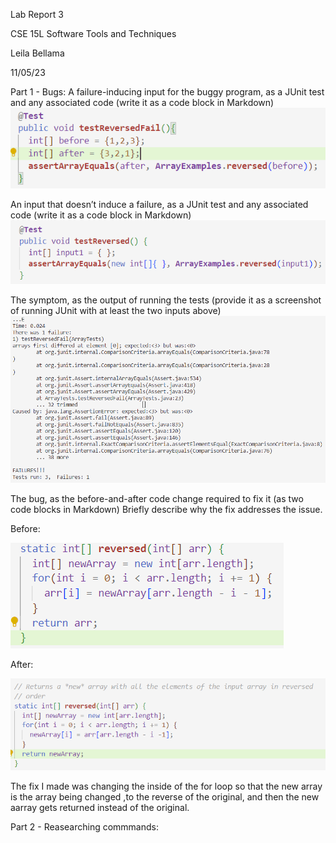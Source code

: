 Lab Report 3

CSE 15L Software Tools and Techniques

Leila Bellama

11/05/23

Part 1 - Bugs:
A failure-inducing input for the buggy program, as a JUnit test and any associated code (write it as a code block in Markdown)
![Image](report3ss1.PNG)

An input that doesn’t induce a failure, as a JUnit test and any associated code (write it as a code block in Markdown)
![Image](report3ss2.PNG)

The symptom, as the output of running the tests (provide it as a screenshot of running JUnit with at least the two inputs above)
![Image](report3ss3.PNG)

The bug, as the before-and-after code change required to fix it (as two code blocks in Markdown)
Briefly describe why the fix addresses the issue.

Before:

![Image](report3before.PNG)

After:

![Image](report3after.PNG)

The fix I made was changing the inside of the for loop so that the new array is the array being changed ,to the reverse of the original, and then the new aarray gets returned instead of the original. 

Part 2 - Reasearching commmands:

